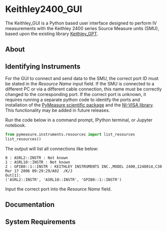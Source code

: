 # Keithley2400_GUI
The Keithley_GUI is a Python based user interface designed to perform IV measurements with the Keithley 2400 series Source Measure units (SMU), based upon the existing library [Keithley_GPT](github.com/NREL/Keithley_GPT).

## About

## Identifying Instruments

For the GUI to connect and send data to the SMU, the correct port ID must be stated in the _Resource Name_ input field. If the SMU is connected to a different PC or via a different cable connection, this name must be correctly changed to the corresponding port. If the correct port is unknown, it requires running a separate python code to identify the ports and installation of the [PyMeasure scientific package](https://pymeasure.readthedocs.io/en/latest/quick_start.html) and the [NI-VISA library](https://pyvisa.readthedocs.io/en/latest/faq/getting_nivisa.html#faq-getting-nivisa). This functionality may be added in future releases.

Run the code below in a command prompt, IPython terminal, or Jupyter notebook.

``` python
from pymeasure.instruments.resources import list_resources
list_resources()
```
 The output will list all connections like below:

```
0 : ASRL2::INSTR : Not known
1 : ASRL10::INSTR : Not known
2 : GPIB0::1::INSTR : KEITHLEY INSTRUMENTS INC.,MODEL 2400,1248014,C30   Mar 17 2006 09:29:29/A02  /K/J
Out[1]:
('ASRL2::INSTR', 'ASRL10::INSTR', 'GPIB0::1::INSTR')
```

Input the correct port into the _Resource Name_ field. 

## Documentation
## System Requirements

